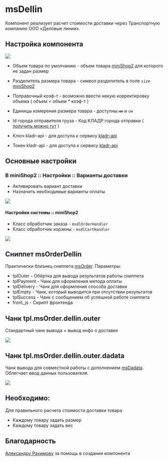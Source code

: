 # msDellin

Компонент реализует расчет стоимости доставки через Транспортную компанию ООО «Деловые линии».

## Настройка компонента

[![](https://file.modx.pro/files/e/7/a/e7a27881b153667a76904f96fbe1aad3s.jpg)](https://file.modx.pro/files/e/7/a/e7a27881b153667a76904f96fbe1aad3.png)

* Объем товара по умолчанию - объем товара [miniShop2][1] для которого не задан размер
* Разделитель размера товара - символ разделитель в поле `size` [miniShop2][1]
* Поправочный коэф-т - возможно ввести некую корректировку объема ( объем = объем * коэф-т )
* Единицы измерения размера товара - доступны `мм` и `см`

* Id города отправителя груза - Код КЛАДР города отправки ( [получить можно тут][2] )
* Ключ kladr-api - для доступа к сервису [kladr-api][3]
* Токен kladr-api - для доступа к сервису [kladr-api][3]

## Основные настройки

### В miniShop2 :: Настройки :: Варианты доставки

* Активировать вариант доставки
* Назначить необходимые варианты оплаты

[![](https://file.modx.pro/files/6/4/f/64f4837253d6a20655b2bbf778b2f5bes.jpg)](https://file.modx.pro/files/6/4/f/64f4837253d6a20655b2bbf778b2f5be.png)

#### Настройки системы :: miniShop2

* Класс обработчик заказа - `msdlOrderHandler`
* Класс обработчик корзины - `msdlCartHandler`

[![](https://file.modx.pro/files/4/c/7/4c7e98868eb59337c0ca1b55b06bd7aes.jpg)](https://file.modx.pro/files/4/c/7/4c7e98868eb59337c0ca1b55b06bd7ae.png)

## Сниппет msOrderDellin

Практически близнец сниппета [msOrder][4]. Параметры:

* tplOuter - Обёртка для вывода результатов работы сниппета
* tplPayment - Чанк для оформления метода оплаты
* tplDelivery - Чанк для оформления способа доставки
* tplEmpty - Чанк, который выводится при отсутствии результатов
* tplSuccess - Чанк с сообщением об успешной работе сниппета
* front_js - Скрипт фронтенда

## Чанк tpl.msOrder.dellin.outer

Стандартный чанк вывода + вывод инфо о доставке

[![](https://file.modx.pro/files/b/a/8/ba8c960dac69591ceb0e6ae5dd62a96as.jpg)](https://file.modx.pro/files/b/a/8/ba8c960dac69591ceb0e6ae5dd62a96a.png)

## Чанк tpl.msOrder.dellin.outer.dadata

Чанк вывода для совместной работы с дополнением [msDadata][5]. Облегчает ввод данных пользователя.

[![](https://file.modx.pro/files/7/d/b/7db9d87ce4173c39df29dd1a17ccb9cbs.jpg)](https://file.modx.pro/files/7/d/b/7db9d87ce4173c39df29dd1a17ccb9cb.png)

## Необходимо:

Для правильного расчета стоимости доставки товара

* Каждому товару задать размер
* Каждому товару задать вес

## Благодарность

[Александру Рахимову][6] за помощь в создании компонента

[1]: /components/02_miniShop2/
[2]: http://dev.dellin.ru/cms/
[3]: http://kladr-api.ru/
[4]: /components/02_miniShop2/02_Сниппеты/03_msOrder.md
[5]: /components/02_miniShop2/05_Другие_дополнения/08_msDaData.md
[6]: https://store.simpledream.ru/packages/?package|createdby=180
